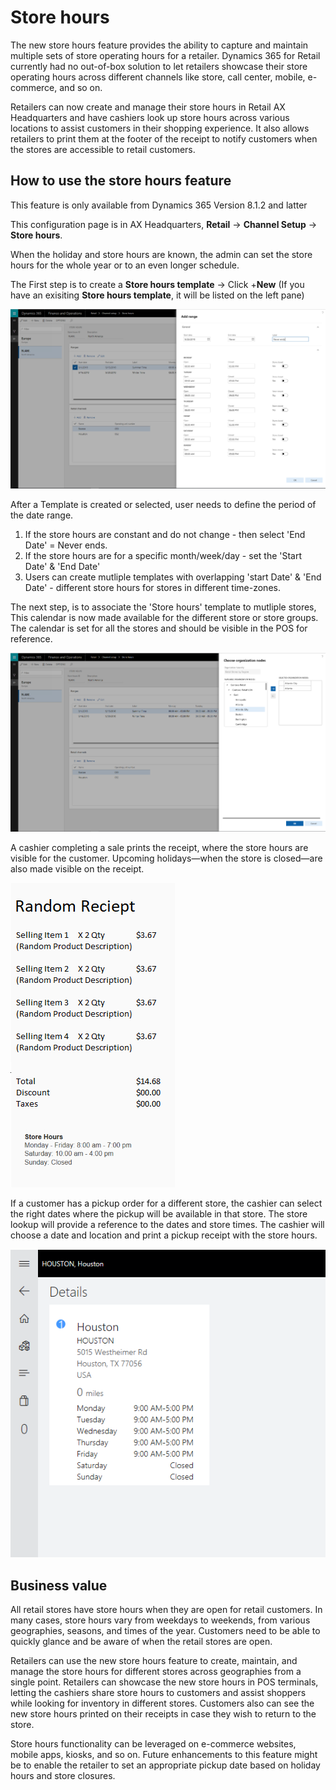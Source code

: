 
# Store hours

The new store hours feature provides the ability to capture and maintain multiple sets of store operating hours for a retailer. Dynamics 365 for Retail currently had no out-of-box solution to let retailers showcase their store operating hours across different channels like store, call center, mobile, e-commerce, and so on.

Retailers can now create and manage their store hours in Retail AX Headquarters and have cashiers look up store hours across various locations to assist customers in their shopping experience. It also allows retailers to print them at the footer of the receipt to notify customers when the stores are accessible to retail customers. 


## How to use the store hours feature
This feature is only available from Dynamics 365 Version 8.1.2 and latter

This configuration page is in AX Headquarters, **Retail** -> **Channel Setup** -> **Store hours**.

When the holiday and store hours are known, the admin can set the store hours for the whole year or to an even longer schedule.

The First step is to create a **Store hours template** -> Click +**New**  (If you have an exisiting **Store hours template**, it will be listed on the left pane) 

![Store Hours Template](../dev-itpro/media/Storehours1.png "Store hours template")  

After a Template is created or selected, user needs to define the period of the date range. 
1. If the store hours are constant and do not change - then select 'End Date' = Never ends. 
2. If the store hours are for a specific month/week/day - set the 'Start Date' & 'End Date'
3. Users can create mutliple templates with overlapping 'start Date' & 'End Date' - different store hours for stores in different time-zones. 

The next step, is to associate the 'Store hours' template to mutliple stores, 
This calendar is now made available for the different store or store groups. The calendar is set for all the stores and should be visible in the POS for reference.

![Save Store Hours Template](../dev-itpro/media/Storehours2.png "Save Store hours template") 

A cashier completing a sale prints the receipt, where the store hours are visible for the customer. Upcoming holidays—when the store is closed—are also made visible on the receipt.

![Receipt Template](../dev-itpro/media/Storehours3.png "Receipt template") 

If a customer has a pickup order for a different store, the cashier can select the right dates where the pickup will be available in that store. The store lookup will provide a reference to the dates and store times. The cashier will choose a date and location and print a pickup receipt with the store hours. 

![Store Card Template](../dev-itpro/media/Storehours4.png "Store Card template") 

## Business value
All retail stores have store hours when they are open for retail customers. In many cases, store hours vary from weekdays to weekends, from various geographies, seasons, and times of the year. Customers need to be able to quickly glance and be aware of when the retail stores are open. 

Retailers can use the new store hours feature to create, maintain, and manage the store hours for different stores across geographies from a single point. Retailers can showcase the new store hours in POS terminals, letting the cashiers share store hours to customers and assist shoppers while looking for inventory in different stores. Customers also can see the new store hours printed on their receipts in case they wish to return to the store. 

Store hours functionality can be leveraged on e-commerce websites, mobile apps, kiosks, and so on. Future enhancements to this feature might be to enable the retailer to set an appropriate pickup date based on holiday hours and store closures.
